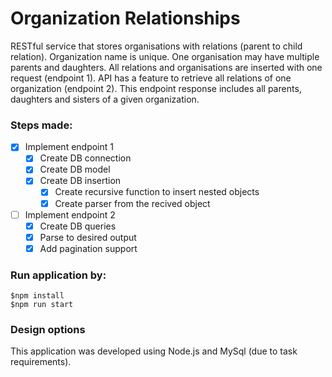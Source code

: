 # Organization Relationships

RESTful service that stores organisations with relations
(parent to child relation). Organization name is unique. One organisation may have multiple
parents and daughters. All relations and organisations are inserted with one request (endpoint
1).
API has a feature to retrieve all relations of one organization (endpoint 2). This endpoint
response includes all parents, daughters and sisters of a given organization.

### Steps made:

- [x] Implement endpoint 1
  - [x] Create DB connection
  - [x] Create DB model
  - [x] Create DB insertion
    - [x] Create recursive function to insert nested objects
    - [x] Create parser from the recived object
- [ ] Implement endpoint 2
  - [x] Create DB queries
  - [x] Parse to desired output
  - [x] Add pagination support

### Run application by:

```
$npm install
$npm run start
```

### Design options

This application was developed using Node.js and MySql (due to task requirements).
